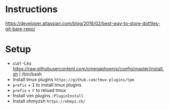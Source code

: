 # Instructions
https://developer.atlassian.com/blog/2016/02/best-way-to-store-dotfiles-git-bare-repo/

# Setup
* curl -Lks https://raw.githubusercontent.com/omegaphoenix/config/master/install.sh | /bin/bash
* Install tmux plugins `https://github.com/tmux-plugins/tpm`
* `prefix` + <kbd>I</kbd> to install tmux plugins
* `prefix` + <kbd>r</kbd> to reload tmux 
* Install vim plugins `:PluginInstall`
* Install ohmyzsh `https://ohmyz.sh/`
